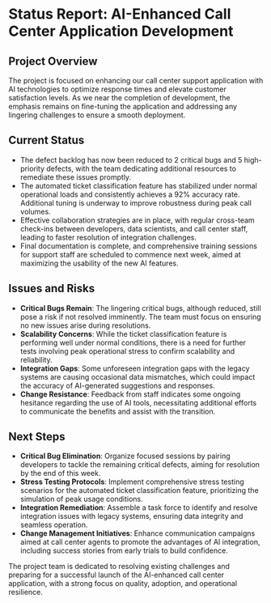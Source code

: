 <h1>Status Report: AI-Enhanced Call Center Application Development</h1>
<h2>Project Overview</h2>
<p>The project is focused on enhancing our call center support application with AI technologies to optimize response times and elevate customer satisfaction levels. As we near the completion of development, the emphasis remains on fine-tuning the application and addressing any lingering challenges to ensure a smooth deployment.</p>
<h2>Current Status</h2>
<ul>
<li>The defect backlog has now been reduced to 2 critical bugs and 5 high-priority defects, with the team dedicating additional resources to remediate these issues promptly.</li>
<li>The automated ticket classification feature has stabilized under normal operational loads and consistently achieves a 92% accuracy rate. Additional tuning is underway to improve robustness during peak call volumes.</li>
<li>Effective collaboration strategies are in place, with regular cross-team check-ins between developers, data scientists, and call center staff, leading to faster resolution of integration challenges.</li>
<li>Final documentation is complete, and comprehensive training sessions for support staff are scheduled to commence next week, aimed at maximizing the usability of the new AI features.</li>
</ul>
<h2>Issues and Risks</h2>
<ul>
<li><strong>Critical Bugs Remain</strong>: The lingering critical bugs, although reduced, still pose a risk if not resolved imminently. The team must focus on ensuring no new issues arise during resolutions.</li>
<li><strong>Scalability Concerns</strong>: While the ticket classification feature is performing well under normal conditions, there is a need for further tests involving peak operational stress to confirm scalability and reliability.</li>
<li><strong>Integration Gaps</strong>: Some unforeseen integration gaps with the legacy systems are causing occasional data mismatches, which could impact the accuracy of AI-generated suggestions and responses.</li>
<li><strong>Change Resistance</strong>: Feedback from staff indicates some ongoing hesitance regarding the use of AI tools, necessitating additional efforts to communicate the benefits and assist with the transition.</li>
</ul>
<h2>Next Steps</h2>
<ul>
<li><strong>Critical Bug Elimination</strong>: Organize focused sessions by pairing developers to tackle the remaining critical defects, aiming for resolution by the end of this week.</li>
<li><strong>Stress Testing Protocols</strong>: Implement comprehensive stress testing scenarios for the automated ticket classification feature, prioritizing the simulation of peak usage conditions.</li>
<li><strong>Integration Remediation</strong>: Assemble a task force to identify and resolve integration issues with legacy systems, ensuring data integrity and seamless operation.</li>
<li><strong>Change Management Initiatives</strong>: Enhance communication campaigns aimed at call center agents to promote the advantages of AI integration, including success stories from early trials to build confidence.</li>
</ul>
<p>The project team is dedicated to resolving existing challenges and preparing for a successful launch of the AI-enhanced call center application, with a strong focus on quality, adoption, and operational resilience.</p>